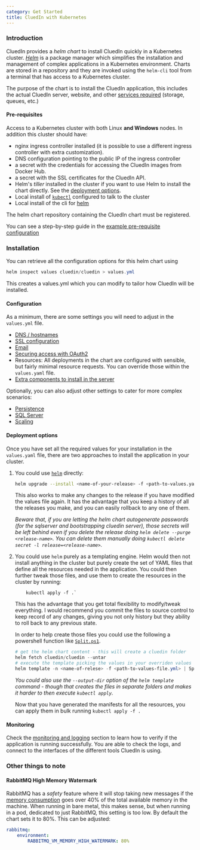 ```yaml
---
category: Get Started
title: CluedIn with Kubernetes
---
```


### Introduction

CluedIn provides a *helm chart* to install CluedIn quickly in a Kubernetes cluster. [*Helm*](https://helm.sh/) is a package manager which simplifies the installation and management of complex applications in a Kubernetes environment. Charts are stored in a repository and they are invoked using the `helm-cli` tool from a terminal that has access to a Kubernetes cluster.

The purpose of the chart is to install the CluedIn application, this includes the actual CluedIn server, website, and other [services required](/docs/00-gettingStarted/0-default.html) (storage, queues, etc.)

#### Pre-requisites

Access to a Kubernetes cluster with both Linux **and Windows** nodes. In addition this cluster should have:
- nginx ingress controller installed (it is possible to use a different ingress controller with extra customization).
- DNS configuration pointing to the public IP of the ingress controller
- a secret with the credentials for accessing the CluedIn images from Docker Hub.
- a secret with the SSL certificates for the CluedIn API.
- Helm's *tiller* installed in the cluster if you want to use Helm to install the chart directly. See the [deployment options](#deployment-options).
- Local install of [`kubectl`](https://kubernetes.io/docs/tasks/tools/install-kubectl/#install-kubectl) configured to talk to the cluster
- Local install of the cli for [helm](https://helm.sh/)


The helm chart repository containing the CluedIn chart must be registered. 

You can see a step-by-step guide in the [example pre-requisite configuration](/docs/00-gettingStarted/kubernetes-sample-prerequisites.html)



### Installation

You can retrieve all the configuration options for this helm chart using 

```powershell
helm inspect values cluedin/cluedin > values.yml
```

This creates a values.yml which you can modify to tailor how CluedIn will be installed.

#### Configuration

As a minimum, there are some settings you will need to adjust in the `values.yml` file.

- [DNS / hostnames](/docs/00-gettingStarted/dns-hostnames.html)
- [SSL configuration](/docs/00-gettingStarted/ssl.html)
- [Email](/docs/00-gettingStarted/email.html)
- [Securing access with OAuth2](/docs/00-gettingStarted/oauth2.html)
- Resources: All deployments in the chart are configured with sensible, but fairly minimal resource requests. You can override those within the `values.yaml` file.
- [Extra components to install in the server](/docs/10-Integration/install-integration.html)

Optionally, you can also adjust other settings to cater for more complex scenarios:
- [Persistence](/docs/00-gettingStarted/persistence.html)
- [SQL Server](/docs/00-gettingStarted/sqlserver.html)
- [Scaling](/docs/00-gettingStarted/scaling.html)

#### Deployment options

Once you have set all the required values for your installation in the `values.yaml` file, there are two approaches to install the application in your cluster.

1. You could use [`helm`](https://helm.sh/docs/helm/#helm-upgrade) directly:

    ```bash
    helm upgrade --install <name-of-your-release> -f <path-to-values.yaml> cluedin/cluedin
    ```

    This also works to make any changes to the release if you have modified the values file again. It has the advantage that you keep a history of all the releases you make, and you can easily rollback to any one of them.

    *Beware that, if you are letting the helm chart autogenerate passwords (for the sqlserver and bootstrapping cluedin server), those secrets will be left behind even if you delete the release doing `helm delete --purge <release-name>`. You can delete them manually doing `kubectl delete secret -l release=<release-name>`.*

1. You could use `helm` purely as a templating engine. Helm would then not install anything in the cluster but purely create the set of YAML files that define all the resources needed in the application. You could then further tweak those files, and use them to create the resources in the cluster by running:
    ```shell
        kubectl apply -f .`
    ```

    This has the advantage that you get total flexibility to modify/tweak everything. I would recommend you commit the files to source control to keep record of any changes, giving you not only history but they ability to roll back to any previous state.

    In order to help create those files you could use the following a powershell function like [`Split.ps1`](https://bit.ly/2m3a1Bj).

    ```powershell
    # get the helm chart content - this will create a cluedin folder
    helm fetch cluedin/cluedin --untar
    # execute the template picking the values in your overriden values file
    helm template -n <name-of-relese> -f <path-to-values-file.yml> | Split.ps1 -Discard 'cluedin/templates/'
    ```

    _You could also use the `--output-dir` option of the `helm template` command - though that creates the  files in separate folders and makes it harder to then execute `kubectl apply`._

    Now that you have generated the manifests for all the resources, you can apply them in bulk running `kubectl apply -f .`

#### Monitoring

Check the [monitoring and logging](/docs/00-gettingStarted/monitoring.html) section to learn how to verify if the application is running successfully. You are able to check the logs, and connect to the interfaces of the different tools CluedIn is using.

### Other things to note

#### RabbitMQ High Memory Watermark
RabbitMQ has a _safety_ feature where it will stop taking new messages if the [memory consumption](https://www.rabbitmq.com/memory.html) goes over 40% of the total available memory in the machine. When running in bare metal, this makes sense, but when running  in a pod, dedicated to just RabbitMQ, this setting is too low. By default the chart sets it to 80%. This can be adjusted:

```yaml
rabbitmq:
    environment:
        RABBITMQ_VM_MEMORY_HIGH_WATERMARK: 80%
```


